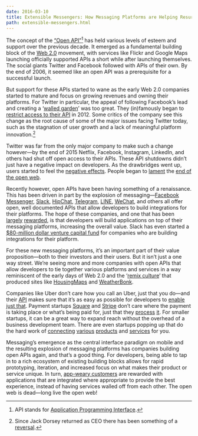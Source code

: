 ```yaml
---
date: 2016-03-10
title: Extensible Messengers: How Messaging Platforms are Helping Resurrect the Open Web
path: extensible-messengers.html
---
```

The concept of the [“Open API”](https://en.wikipedia.org/wiki/Open_API)[^1] has held various levels of esteem and support over the previous decade. It emerged as a fundamental building block of the [Web 2.0](https://en.wikipedia.org/wiki/Web_2.0) movement, with services like Flickr and Google Maps launching officially supported APIs a short while after launching themselves. The social giants Twitter and Facebook followed with APIs of their own. By the end of 2006, it seemed like an open API was a prerequisite for a successful launch.

But support for these APIs started to wane as the early Web 2.0 companies started to mature and focus on growing revenues and owning their platforms. For Twitter in particular, the appeal of following Facebook’s lead and creating a ‘[walled garden](http://www.theverge.com/2012/7/9/3135406/twitter-api-open-closed-facebook-walled-garden)’ was too great. They (in)famously began to [restrict access to their API](https://blog.twitter.com/2012/changes-coming-in-version-11-of-the-twitter-api) in 2012. Some critics of the company see this change as the root cause of some of the major issues facing Twitter today, such as the stagnation of user growth and a lack of meaningful platform innovation.[^2]

Twitter was far from the only major company to make such a change however—by the end of 2015 Netflix, Facebook, Instagram, LinkedIn, and others had shut off open access to their APIs. These API shutdowns didn’t just have a negative impact on developers. As the drawbridges went up, users started to feel the [negative effects](http://www.theverge.com/2012/12/5/3730876/instagram-cuts-off-twitter-cards-integration-further-souring-relationship). People began to [lament](http://www.nytimes.com/2010/05/23/magazine/23FOB-medium-t.html) the [end of the open web](http://www.theatlantic.com/technology/archive/2014/06/even-non-nerds-should-care-that-netflix-just-broke-up-with-developers/372926/).

Recently however, open APIs have been having something of a renaissance. This has been driven in part by the explosion of messaging—[Facebook Messenger](https://www.messenger.com/platform?_rdr), [Slack](https://api.slack.com), [HipChat](https://www.hipchat.com/docs/apiv2), [Telegram](https://core.telegram.org/api), [LINE](https://developers.line.me/restful-api/overview), [WeChat](http://dev.wechat.com/wechatapi), and others all offer open, well documented APIs that allow developers to build integrations for their platforms. The hope of these companies, and one that has been [largely](https://slack.com/apps) [rewarded](https://www.hipchat.com/integrations), is that developers will build applications on top of their messaging platforms, increasing the overall value. Slack has even started a [$80-million dollar venture capital fund](http://techcrunch.com/2015/12/15/trophy-emoji/) for companies who are building integrations for their platform.

For these new messaging platforms, it’s an important part of their value proposition—both to their investors and their users. But it isn’t just a one way street. We’re seeing more and more companies with open APIs that allow developers to tie together various platforms and services in a way reminiscent of the early days of Web 2.0 and the ‘[remix culture](https://en.wikipedia.org/wiki/Remix_culture#Internet_and_web_2.0)’ that produced sites like [HousingMaps](http://www.housingmaps.com) and [WeatherBonk](http://mashable.com/2007/09/11/weather-channel-acquires-weather-bonk/#MXFsawScr8qw). 

Companies like Uber don’t care how you call an Uber, just that you do—and their [API](https://developer.uber.com/docs/api-overview) makes sure that it’s as easy as possible for developers to [enable just that](https://developer.uber.com/showcase/). Payment startups [Square](https://connect.squareup.com) and [Stripe](https://stripe.com/docs/api#intro) don’t care where the payment is taking place or what’s being paid for, just that they [process](https://squareup.com/app-marketplace) [it](https://stripe.com/gallery). For smaller startups, it can be a great way to expand reach without the overhead of a business development team. There are even startups popping up that do the hard work of [connecting](https://ifttt.com) [various](http://www.assi.st) [products](https://tray.io) and [services](https://zapier.com) for you.

Messaging’s emergence as the central interface paradigm on mobile and the resulting explosion of messaging platforms has companies building open APIs again, and that’s a good thing. For developers, being able to tap in to a rich ecosystem of existing building blocks allows for rapid prototyping, iteration, and increased focus on what makes their product or service unique. In turn, [app-weary customers](https://www.comscore.com/Insights/Data-Mine/Over-a-Third-of-US-Smartphone-Owners-Download-At-Least-One-App-Per-Month) are rewarded with applications that are integrated where appropriate to provide the best experience, instead of having services walled off from each other. The open web is dead—long live the open web!

[^1]: API stands for [Application Programming Interface](https://en.wikipedia.org/wiki/Application_programming_interface).
[^2]: Since Jack Dorsey returned as CEO there has been something of a [reversal](https://dev.twitter.com/rest/collections/about).
